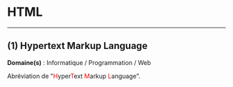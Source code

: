 # HTML

---------------------------------------

## (1) Hypertext Markup Language

**Domaine(s)** : Informatique / Programmation / Web

Abréviation de "<font color='red'>H</font>yper<font color='red'>T</font>ext <font color='red'>M</font>arkup <font color='red'>L</font>anguage".